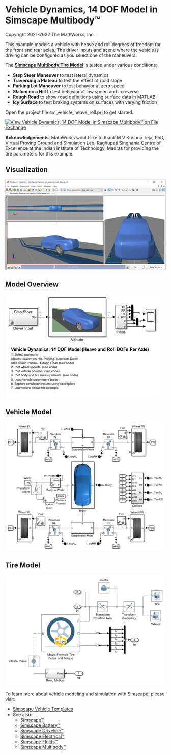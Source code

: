 # **Vehicle Dynamics, 14 DOF Model in Simscape Multibody&trade;**
Copyright 2021-2022 The MathWorks, Inc.

This example models a vehicle with heave and roll degrees of freedom for
the front and rear axles.  The driver inputs and scene where the vehicle 
is driving can be configured as you select one of the maneuvers.

The **[Simscape Multibody Tire Model](https://www.mathworks.com/help/physmod/sm/ref/magicformulatireforceandtorque.html)** is tested under various conditions:

* **Step Steer Maneuver** to test lateral dynamics
* **Traversing a Plateau** to test the effect of road slope 
* **Parking Lot Maneuver** to test behavior at zero speed
* **Slalom on a Hill** to test behavior at low speed and in reverse
* **Rough Road** to show road definitions using surface data in MATLAB
* **Icy Surface** to test braking systems on surfaces with varying friction 

Open the project file sm_vehicle_heave_roll.prj to get started.

[![View Vehicle Dynamics, 14 DOF Model in Simscape Multibody™ on File Exchange](https://www.mathworks.com/matlabcentral/images/matlab-file-exchange.svg)](https://de.mathworks.com/matlabcentral/fileexchange/110350-vehicle-dynamics-14-dof-model-in-simscape-multibody)

**Acknowledgements**: MathWorks would like to thank M V Krishna Teja, PhD, 
[Virtual Proving Ground and Simulation Lab](https://prof-rkkumar.wixsite.com/iitm-vpg-lab), 
Raghupati Singhania Centre of Excellence at the Indian Institute of Technology, 
Madras for providing the tire parameters for this example.

## **Visualization**
![](Overview/html/sm_vehicle_2axle_heave_roll_mechExpAnim_plateau.png)

## **Model Overview**
![](Overview/html/sm_vehicle_2axle_heave_roll_01.png)

## **Vehicle Model**
![](Overview/html/sm_vehicle_2axle_heave_roll_02.png)

## **Tire Model**
![](Overview/html/sm_vehicle_2axle_heave_roll_03.png)

To learn more about vehicle modeling and simulation with Simscape, please visit:
* [Simscape Vehicle Templates](https://www.mathworks.com/solutions/physical-modeling/simscape-vehicle-templates.html)
* See also:
   * [Simscape&trade;](https://www.mathworks.com/products/simscape.html)
   * [Simscape Battery&trade;](https://www.mathworks.com/products/simscape-battery.html)
   * [Simscape Driveline&trade;](https://www.mathworks.com/products/simscape-driveline.html)
   * [Simscape Electrical&trade;](https://www.mathworks.com/products/simscape-electrical.html)
   * [Simscape Fluids&trade;](https://www.mathworks.com/products/simscape-fluids.html)
   * [Simscape Multibody&trade;](https://www.mathworks.com/products/simscape-multibody.html)
